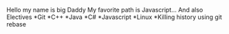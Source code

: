 Hello my name is big Daddy
My favorite path is Javascript... And also Electives
*Git
*C++
*Java
*C#
*Javascript
*Linux
*Killing history using git rebase
